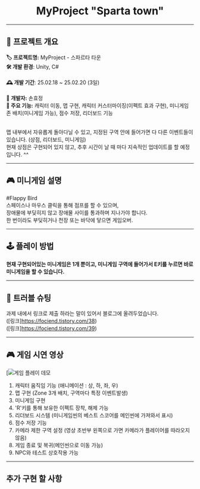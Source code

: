 <div align="center">

# MyProject "Sparta town"

</div>

---

## 📌 프로젝트 개요
**🏷 프로젝트명:** MyProject - 스파르타 타운<br/>
**🛠 개발 환경**: Unity, C#<br/>  
**🕰️ 개발 기간**: 25.02.18 ~ 25.02.20 (3일)<br/>  
**👤 개발자:** 손효정<br/> 
**🎯 주요 기능:** 캐릭터 이동, 맵 구현, 캐릭터 커스터마이징(이펙트 효과 구현), 미니게임 존 배치(미니게임 가능), 점수 저장, 리더보드 기능<br/><br/>

맵 내부에서 자유롭게 돌아다닐 수 있고, 지정된 구역 안에 들어가면 다 다른 이벤트들이 있습니다. (상점, 리더보드, 미니게임)<br/>
현재 상점은 구현되어 있지 않고, 추후 시간이 날 때 마다 지속적인 업데이트를 할 예정입니다. ^^

---

## 🎮 미니게임 설명
#Flappy Bird <br/>
스페이스나 마우스 클릭을 통해 점프를 할 수 있으며,<br/>
장애물에 부딪히지 않고 장애물 사이를 통과하며 지나가야 합니다.<br/>
한 번이라도 부딪히거나 천장 또는 바닥에 닿으면 게임오버.


---

## 🕹️ 플레이 방법 
**현재 구현되어있는 미니게임은 1개 뿐이고, 미니게임 구역에 들어가서 E키를 누르면 바로 미니게임을 할 수 있습니다.**

---

## 🚀 트러블 슈팅
과제 내에서 링크로 제출 하라는 말이 있어서 블로그에 올려두었습니다. <br/>
([링크]https://fociend.tistory.com/38)<br/>
([링크]https://fociend.tistory.com/39)


---

## 🎮 게임 시연 영상<br/>
[![게임 플레이 데모](링크)<br/>

1. 캐릭터 움직임 기능 (애니메이션 : 상, 하, 좌, 우)<br/>
2. 맵 구현 (Zone 3개 배치, 구역마다 특정 이벤트발생)<br/>
3. 미니게임 구현<br/>
4. 'R'키를 통해 보유한 이펙트 장착, 해제 가능<br/>
5. 리더보드 시스템 (미니게임씬의 베스트 스코어를 메인씬에 가져와서 표시)<br/>
6. 점수 저장 기능<br/>
7. 카메라 제한 구역 설정 (영상 초반부 왼쪽으로 가면 카메라가 플레이어를 따라오지 않음)<br/>
8. 게임 종료 및 복귀(메인씬으로 이동 가능)<br/>
9. NPC와 테스트 상호작용 가능<br/>

---

## 추가 구현 할 사항

